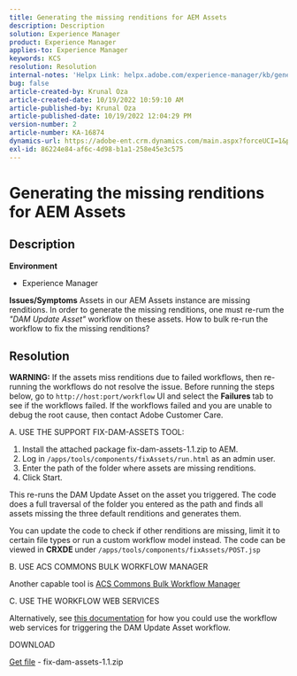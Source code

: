 ```yaml
---
title: Generating the missing renditions for AEM Assets
description: Description
solution: Experience Manager
product: Experience Manager
applies-to: Experience Manager
keywords: KCS
resolution: Resolution
internal-notes: 'Helpx Link: helpx.adobe.com/experience-manager/kb/generating-the-missing-renditions-for-aem-assets.html'
bug: false
article-created-by: Krunal Oza
article-created-date: 10/19/2022 10:59:10 AM
article-published-by: Krunal Oza
article-published-date: 10/19/2022 12:04:29 PM
version-number: 2
article-number: KA-16874
dynamics-url: https://adobe-ent.crm.dynamics.com/main.aspx?forceUCI=1&pagetype=entityrecord&etn=knowledgearticle&id=3bcd410e-9d4f-ed11-bba2-00224808679b
exl-id: 86224e84-af6c-4d98-b1a1-258e45e3c575
---
```

# Generating the missing renditions for AEM Assets

## Description

<b>Environment</b>
- Experience Manager



<b>Issues/Symptoms</b>
Assets in our AEM Assets instance are missing renditions. In order to generate the missing renditions, one must re-rum the *"DAM Update Asset"* workflow on these assets. How to bulk re-run the workflow to fix the missing renditions?


## Resolution


<b>WARNING:</b> If the assets miss renditions due to failed workflows, then re-running the workflows do not resolve the issue. Before running the steps below, go to `http://host:port/workflow` UI and select the <b>Failures </b>tab to see if the workflows failed. If the workflows failed and you are unable to debug the root cause, then contact Adobe Customer Care.

A. USE THE SUPPORT FIX-DAM-ASSETS TOOL:

1. Install the attached package fix-dam-assets-1.1.zip to AEM.
2. Log in `/apps/tools/components/fixAssets/run.html` as an admin user.
3. Enter the path of the folder where assets are missing renditions.
4. Click Start.


This re-runs the DAM Update Asset on the asset you triggered. The code does a full traversal of the folder you entered as the path and finds all assets missing the three default renditions and generates them.

You can update the code to check if other renditions are missing, limit it to certain file types or run a custom workflow model instead. The code can be viewed in <b>CRXDE </b>under `/apps/tools/components/fixAssets/POST.jsp`



B. USE ACS COMMONS BULK WORKFLOW MANAGER

Another capable tool is [ACS Commons Bulk Workflow Manager](https://adobe-consulting-services.github.io/acs-aem-commons/features/bulk-workflow-manager/index.html)



C. USE THE WORKFLOW WEB SERVICES

Alternatively, see [this documentation](https://helpx.adobe.com/experience-manager/6-2/sites/developing/using/wf-program-interaction.html#Creating,%20Reading%20or%20Deleting%20Workflow%20Models) for how you could use the workflow web services for triggering the DAM Update Asset workflow.

DOWNLOAD

[Get file](https://helpx.adobe.com/content/dam/help/en/experience-manager/kb/generating-the-missing-renditions-for-aem-assets/_jcr_content/main-pars/download_section/download-1/fix-dam-assets-11.zip "fix-dam-assets-1.1.zip") - fix-dam-assets-1.1.zip
